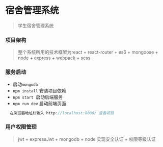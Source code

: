 # 宿舍管理系统

> 学生宿舍管理系统

### 项目架构
> 整个系统所用的技术框架为react + react-router + es6 + mongoose + node + express + webpack + scss

### 服务启动
* 启动`mongodb`
* `npm install` 安装项目依赖
* `npm start`  启动后端服务
* `npm run dev` 启动前端页面

```JavaScript
  在浏览器地址栏输入 http://localhost:8088/ 查看项目
```

### 用户权限管理

> jwt + expressJwt + mongodb + node 实现安全认证 + 权限等级认证
